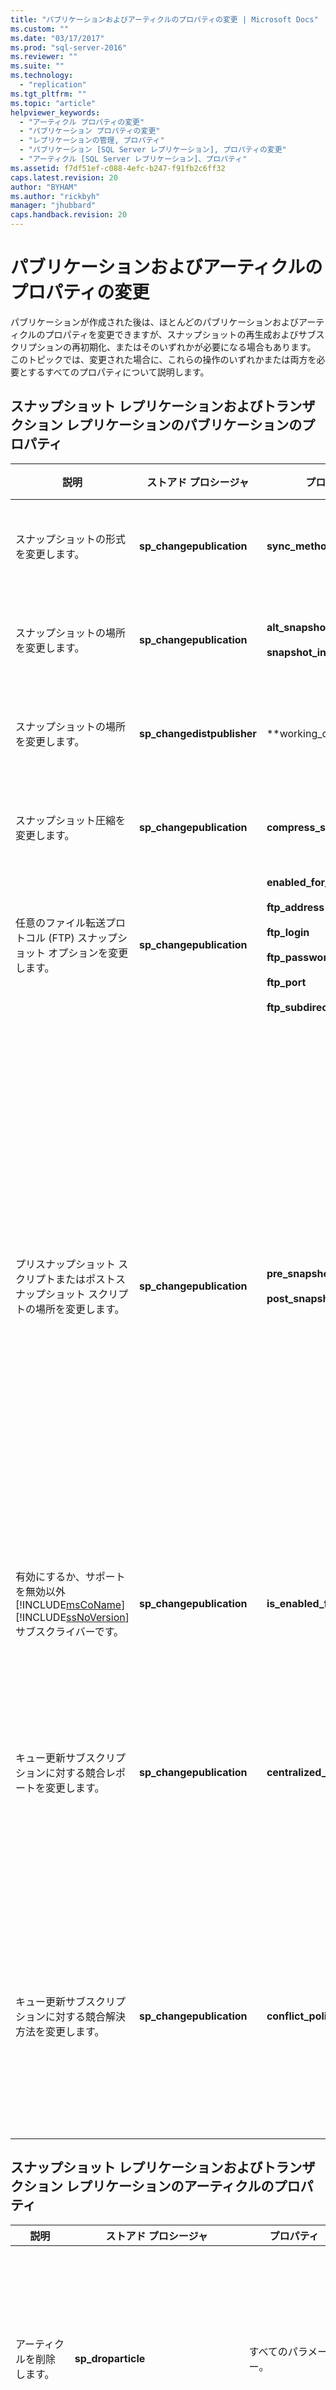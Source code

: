 ```yaml
---
title: "パブリケーションおよびアーティクルのプロパティの変更 | Microsoft Docs"
ms.custom: ""
ms.date: "03/17/2017"
ms.prod: "sql-server-2016"
ms.reviewer: ""
ms.suite: ""
ms.technology: 
  - "replication"
ms.tgt_pltfrm: ""
ms.topic: "article"
helpviewer_keywords: 
  - "アーティクル プロパティの変更"
  - "パブリケーション プロパティの変更"
  - "レプリケーションの管理, プロパティ"
  - "パブリケーション [SQL Server レプリケーション], プロパティの変更"
  - "アーティクル [SQL Server レプリケーション]、プロパティ"
ms.assetid: f7df51ef-c088-4efc-b247-f91fb2c6ff32
caps.latest.revision: 20
author: "BYHAM"
ms.author: "rickbyh"
manager: "jhubbard"
caps.handback.revision: 20
---
```

# パブリケーションおよびアーティクルのプロパティの変更
  パブリケーションが作成された後は、ほとんどのパブリケーションおよびアーティクルのプロパティを変更できますが、スナップショットの再生成およびサブスクリプションの再初期化、またはそのいずれかが必要になる場合もあります。 このトピックでは、変更された場合に、これらの操作のいずれかまたは両方を必要とするすべてのプロパティについて説明します。  
  
## スナップショット レプリケーションおよびトランザクション レプリケーションのパブリケーションのプロパティ  
  
|説明|ストアド プロシージャ|プロパティ|必要条件|  
|-----------------|----------------------|----------------|------------------|  
|スナップショットの形式を変更します。|**sp_changepublication**|**sync_method**|新しいスナップショット。|  
|スナップショットの場所を変更します。|**sp_changepublication**|**alt_snapshot_folder**<br /><br /> **snapshot_in_defaultfolder**|新しいスナップショット。|  
|スナップショットの場所を変更します。|**sp_changedistpublisher**|**working_directory **|新しいスナップショット。|  
|スナップショット圧縮を変更します。|**sp_changepublication**|**compress_snapshot**|新しいスナップショット。|  
|任意のファイル転送プロトコル (FTP) スナップショット オプションを変更します。|**sp_changepublication**|**enabled_for_internet**<br /><br /> **ftp_address**<br /><br /> **ftp_login**<br /><br /> **ftp_password**<br /><br /> **ftp_port**<br /><br /> **ftp_subdirectory**|新しいスナップショット。|  
|プリスナップショット スクリプトまたはポストスナップショット スクリプトの場所を変更します。|**sp_changepublication**|**pre_snapshot_script**<br /><br /> **post_snapshot_script**|新しいスナップショット (スクリプトの内容を変更した場合にも必要です)。<br /><br /> 新しいスクリプトをサブスクライバーに適用するには、再初期化が必要です。|  
|有効にするか、サポートを無効以外[!INCLUDE[msCoName](../../../includes/msconame-md.md)] [!INCLUDE[ssNoVersion](../../../includes/ssnoversion-md.md)] サブスクライバーです。|**sp_changepublication**|**is_enabled_for_het_sub**|新しいスナップショット。|  
|キュー更新サブスクリプションに対する競合レポートを変更します。|**sp_changepublication**|**centralized_conflicts**|アクティブなサブスクリプションがない場合にのみ、変更できます。|  
|キュー更新サブスクリプションに対する競合解決方法を変更します。|**sp_changepublication**|**conflict_policy**|アクティブなサブスクリプションがない場合にのみ、変更できます。|  
  
## スナップショット レプリケーションおよびトランザクション レプリケーションのアーティクルのプロパティ  
  
|説明|ストアド プロシージャ|プロパティ|必要条件|  
|-----------------|----------------------|----------------|------------------|  
|アーティクルを削除します。|**sp_droparticle**|すべてのパラメーター。|アーティクルは、サブスクリプションを作成する前に削除できます。 ストアド プロシージャを使用して、アーティクルに対するサブスクリプションを削除できます。[!INCLUDE[ssManStudioFull](../../../includes/ssmanstudiofull-md.md)] を使用して、サブスクリプション全体を削除、再作成、および同期する必要があります。 詳細については、次を参照してください。 [にアーティクルを追加し、既存のパブリケーションからアーティクルを削除](../../../relational-databases/replication/publish/add-articles-to-and-drop-articles-from-existing-publications.md)します。|  
|列フィルターを変更します。|**sp_articlecolumn**|**@column**<br /><br /> **@operation**|新しいスナップショット。<br /><br /> サブスクリプションを再初期化します。|  
|行フィルターを追加します。|**sp_articlefilter**|すべてのパラメーター。|新しいスナップショット。<br /><br /> サブスクリプションを再初期化します。|  
|行フィルターを削除します。|**sp_articlefilter**|**@article**|新しいスナップショット。<br /><br /> サブスクリプションを再初期化します。|  
|行フィルターを変更します。|**sp_articlefilter**|**@filter_clause**|新しいスナップショット。<br /><br /> サブスクリプションを再初期化します。|  
|行フィルターを変更します。|**sp_changearticle**|**フィルター (filter)**|新しいスナップショット。<br /><br /> サブスクリプションを再初期化します。|  
|スキーマ オプションを変更します。|**sp_changearticle**|**schema_option**|新しいスナップショット。|  
|スナップショットを適用する前に、サブスクライバーでテーブルをどのように処理するかを変更します。|**sp_changearticle**|**pre_creation_cmd**|新しいスナップショット。|  
|アーティクルの状態を変更します。|**sp_changearticle**|**ステータス**|新しいスナップショット。|  
|INSERT、UPDATE、または DELETE コマンドを変更します。|**sp_changearticle**|**ins_cmd**<br /><br /> **upd_cmd**<br /><br /> **del_cmd**|新しいスナップショット。<br /><br /> サブスクリプションを再初期化します。|  
|対象となるテーブルの名前を変更します。|**sp_changearticle**|**dest_table**|新しいスナップショット。<br /><br /> サブスクリプションを再初期化します。|  
|対象となるテーブルの所有者 (スキーマ) を変更します。|**sp_changearticle**|**destination_owner**|新しいスナップショット。<br /><br /> サブスクリプションを再初期化します。|  
|データ型マッピングを変更します (Oracle パブリッシングにのみ適用されます)。|**sp_changearticlecolumndatatype**|**@type**<br /><br /> **@length**<br /><br /> **@precision**<br /><br /> **@scale**|新しいスナップショット。<br /><br /> サブスクリプションを再初期化します。|  
  
## マージ レプリケーションのパブリケーションのプロパティ  
  
|説明|ストアド プロシージャ|プロパティ|必要条件|  
|-----------------|----------------------|----------------|------------------|  
|スナップショットの形式を変更します。|**sp_changemergepublication**|**sync_mode**|新しいスナップショット。|  
|スナップショットの場所を変更します。|**sp_changemergepublication**|**alt_snapshot_folder**<br /><br /> **snapshot_in_defaultfolder**|新しいスナップショット。|  
|スナップショットの場所を変更します。|**sp_changedistpublisher**|**working_directory **|新しいスナップショット。|  
|スナップショット圧縮を変更します。|**sp_changemergepublication**|**compress_snapshot**|新しいスナップショット。|  
|任意の FTP スナップショット オプションを変更します。|**sp_changemergepublication**|**enabled_for_internet**<br /><br /> **ftp_address**<br /><br /> **ftp_login**<br /><br /> **ftp_password**<br /><br /> **ftp_port**<br /><br /> **ftp_subdirectory**|新しいスナップショット。|  
|プリスナップショット スクリプトまたはポストスナップショット スクリプトを変更します。|**sp_changemergepublication**|**pre_snapshot_script**<br /><br /> **post_snapshot_script**|新しいスナップショット (スクリプトの内容を変更した場合にも必要です)。<br /><br /> 新しいスクリプトをサブスクライバーに適用するには、再初期化が必要です。|  
|結合フィルターまたは論理レコードを追加します。|**sp_addmergefilter**|すべてのパラメーター。|新しいスナップショット。<br /><br /> サブスクリプションを再初期化します。|  
|結合フィルターまたは論理レコードを削除します。|**sp_dropmergefilter**|すべてのパラメーター。|新しいスナップショット。<br /><br /> サブスクリプションを再初期化します。|  
|結合フィルターまたは論理レコードを変更します。|**sp_changemergefilter**|**@property**<br /><br /> **@value**|新しいスナップショット。<br /><br /> サブスクリプションを再初期化します。|  
|パラメーター化されたフィルターの使用を無効にします (パラメーター化されたフィルターを有効にする場合は、特別な操作は不要です)。|**sp_changemergepublication**|値 **false** の **dynamic_filters**|新しいスナップショット。<br /><br /> サブスクリプションを再初期化します。|  
|事前計算済みパーティションの使用を有効または無効にします。|**sp_changemergepublication**|**use_partition_groups**|新しいスナップショット。|  
|有効または無効に [!INCLUDE[msCoName](../../../includes/msconame-md.md)] [!INCLUDE[ssVersion2000](../../../includes/ssversion2000-md.md)] パーティションの最適化。|**sp_changemergepublication**|**keep_partition_changes**|サブスクリプションを再初期化します。|  
|サブスクライバーのパーティションの検証を有効または無効にします。|**sp_changemergepublication**|**validate_subscriber_info**|サブスクリプションを再初期化します。|  
|パブリケーションの互換性レベルを 80sp3 以下に変更します。|**sp_changemergepublication**|**publication_compatibility_level**|新しいスナップショット。|  
  
## マージ レプリケーションのアーティクルのプロパティ  
  
|説明|ストアド プロシージャ|プロパティ|必要条件|  
|-----------------|----------------------|----------------|------------------|  
|アーティクルがパブリケーション内に最新のパラメーター化されたフィルターを持つ場合に、そのアーティクルを削除します。|**sp_dropmergearticle**|すべてのパラメーター。|新しいスナップショット。<br /><br /> サブスクリプションを再初期化します。|  
|アーティクルが結合フィルターまたは論理レコード内で親である場合に、そのアーティクルを削除します (この操作の副作用として、結合が削除されます)。|**sp_dropmergearticle**|すべてのパラメーター。|新しいスナップショット。<br /><br /> サブスクリプションを再初期化します。|  
|その他のすべての場合に、アーティクルを削除します。|**sp_dropmergearticle**|すべてのパラメーター。|新しいスナップショット。|  
|それまでにパブリッシュされていなかった列フィルターを含めます。|**sp_mergearticlecolumn**|**@column**<br /><br /> **@operation**|新しいスナップショット。<br /><br /> サブスクリプションを再初期化します。|  
|行フィルターを追加、削除、または変更します。|**sp_changemergearticle**|**subset_filterclause**|新しいスナップショット。<br /><br /> サブスクリプションを再初期化します。<br /><br /> パラメーター化フィルターを追加、削除、変更する場合は、再初期化の際、サブスクライバーで保留中の変更をパブリッシャーにアップロードできません。 保留中の変更をアップロードしたい場合は、フィルターを変更する前にすべてのサブスクリプションを同期してください。<br /><br /> アーティクルがどの結合フィルターにも含まれていない場合は、そのアーティクルを削除し、別の行フィルターと共に追加することができます。この場合、サブスクリプション全体を再初期化する必要はありません。 追加方法と、アーティクルを削除する方法の詳細については、次を参照してください。 [にアーティクルを追加し、既存のパブリケーションからアーティクルを削除](../../../relational-databases/replication/publish/add-articles-to-and-drop-articles-from-existing-publications.md)します。|  
|スキーマ オプションを変更します。|**sp_changemergearticle**|**schema_option**|新しいスナップショット。|  
|追跡を列レベルから行レベルに変更します (行レベルの追跡から列レベルの追跡に変更する場合は、特別な操作は不要です)。|**sp_changemergearticle**|値 **false** の **column_tracking**|新しいスナップショット。<br /><br /> サブスクリプションを再初期化します。|  
|サブスクライバーで作成されたステートメントをパブリッシャーで適用する前に権限を確認するかどうかについて変更を行います。|**sp_changemergearticle**|**check_permissions**|新しいスナップショット。<br /><br /> サブスクリプションを再初期化します。|  
|ダウンロード専用サブスクリプションを有効または無効にします (その他のアップロード オプションへの変更、またはその他のアップロード オプションからの変更を行う場合は、特別な操作は不要です)。|**sp_changemergearticle**|値の開始または終了 **2** の **subscriber_upload_options**|サブスクリプションを再初期化します。|  
|レプリケーション先のテーブルの所有者を変更します。|**sp_changemergearticle**|**destination_owner**|新しいスナップショット。<br /><br /> サブスクリプションを再初期化します。|  
  
## 参照  
 [管理と #40 です。レプリケーションと #41 です。](../../../relational-databases/replication/administration/administration-replication.md)   
 [スナップショットの作成および適用](../../../relational-databases/replication/create-and-apply-the-snapshot.md)   
 [サブスクリプションの再初期化](../../../relational-databases/replication/reinitialize-subscriptions.md)   
 [sp_addmergefilter & #40 です。Transact SQL と #41 です。](../../../relational-databases/system-stored-procedures/sp-addmergefilter-transact-sql.md)   
 [sp_articlecolumn & #40 です。Transact SQL と #41 です。](../../../relational-databases/system-stored-procedures/sp-articlecolumn-transact-sql.md)   
 [sp_articlefilter & #40 です。Transact SQL と #41 です。](../../../relational-databases/system-stored-procedures/sp-articlefilter-transact-sql.md)   
 [sp_changearticle & #40 です。Transact SQL と #41 です。](../../../relational-databases/system-stored-procedures/sp-changearticle-transact-sql.md)   
 [sp_changearticlecolumndatatype & #40 です。Transact SQL と #41 です。](../../../relational-databases/system-stored-procedures/sp-changearticlecolumndatatype-transact-sql.md)   
 [sp_changedistpublisher & #40 です。Transact SQL と #41 です。](../../../relational-databases/system-stored-procedures/sp-changedistpublisher-transact-sql.md)   
 [sp_changemergearticle & #40 です。Transact SQL と #41 です。](../../../relational-databases/system-stored-procedures/sp-changemergearticle-transact-sql.md)   
 [sp_changemergefilter & #40 です。Transact SQL と #41 です。](../../../relational-databases/system-stored-procedures/sp-changemergefilter-transact-sql.md)   
 [sp_changemergepublication & #40 です。Transact SQL と #41 です。](../../../relational-databases/system-stored-procedures/sp-changemergepublication-transact-sql.md)   
 [sp_changepublication & #40 です。Transact SQL と #41 です。](../../../relational-databases/system-stored-procedures/sp-changepublication-transact-sql.md)   
 [sp_droparticle & #40 です。Transact SQL と #41 です。](../../../relational-databases/system-stored-procedures/sp-droparticle-transact-sql.md)   
 [sp_dropmergearticle & #40 です。Transact SQL と #41 です。](../../../relational-databases/system-stored-procedures/sp-dropmergearticle-transact-sql.md)   
 [sp_dropmergefilter & #40 です。Transact SQL と #41 です。](../../../relational-databases/system-stored-procedures/sp-dropmergefilter-transact-sql.md)   
 [sp_mergearticlecolumn & #40 です。Transact SQL と #41 です。](../../../relational-databases/system-stored-procedures/sp-mergearticlecolumn-transact-sql.md)  
  
  